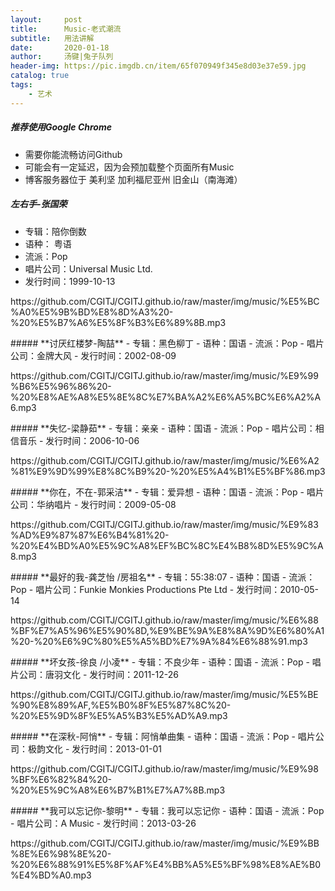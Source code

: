 ```yaml
---
layout:     post
title:      Music-老式潮流
subtitle:   用法讲解
date:       2020-01-18
author:     汤键|兔子队列
header-img: https://pic.imgdb.cn/item/65f070949f345e8d03e37e59.jpg
catalog: true
tags:
    - 艺术
---
```


##### **推荐使用Google Chrome**
- 需要你能流畅访问Github
- 可能会有一定延迟，因为会预加载整个页面所有Music
- 博客服务器位于 美利坚 加利福尼亚州 旧金山（南海滩）

##### **左右手-张国荣**
- 专辑：陪你倒数
- 语种： 粤语
- 流派：Pop
- 唱片公司：Universal Music Ltd.
- 发行时间：1999-10-13
<p>https://github.com/CGITJ/CGITJ.github.io/raw/master/img/music/%E5%BC%A0%E5%9B%BD%E8%8D%A3%20-%20%E5%B7%A6%E5%8F%B3%E6%89%8B.mp3</p>
##### **讨厌红楼梦-陶喆**
- 专辑：黑色柳丁
- 语种：国语
- 流派：Pop
- 唱片公司：金牌大风
- 发行时间：2002-08-09
<p>https://github.com/CGITJ/CGITJ.github.io/raw/master/img/music/%E9%99%B6%E5%96%86%20-%20%E8%AE%A8%E5%8E%8C%E7%BA%A2%E6%A5%BC%E6%A2%A6.mp3</p>
##### **失忆-梁静茹**
- 专辑：亲亲
- 语种：国语
- 流派：Pop
- 唱片公司：相信音乐
- 发行时间：2006-10-06
<p>https://github.com/CGITJ/CGITJ.github.io/raw/master/img/music/%E6%A2%81%E9%9D%99%E8%8C%B9%20-%20%E5%A4%B1%E5%BF%86.mp3</p>
##### **你在，不在-郭采洁**
- 专辑：爱异想
- 语种：国语
- 流派：Pop
- 唱片公司：华纳唱片
- 发行时间：2009-05-08
<p>https://github.com/CGITJ/CGITJ.github.io/raw/master/img/music/%E9%83%AD%E9%87%87%E6%B4%81%20-%20%E4%BD%A0%E5%9C%A8%EF%BC%8C%E4%B8%8D%E5%9C%A8.mp3</p>
##### **最好的我-龚芝怡 /房祖名**
- 专辑：55:38:07
- 语种：国语
- 流派：Pop
- 唱片公司：Funkie Monkies Productions Pte Ltd
- 发行时间：2010-05-14
<p>https://github.com/CGITJ/CGITJ.github.io/raw/master/img/music/%E6%88%BF%E7%A5%96%E5%90%8D,%E9%BE%9A%E8%8A%9D%E6%80%A1%20-%20%E6%9C%80%E5%A5%BD%E7%9A%84%E6%88%91.mp3</p>
##### **坏女孩-徐良 /小凌**
- 专辑：不良少年
- 语种：国语
- 流派：Pop
- 唱片公司：唐羽文化
- 发行时间：2011-12-26
<p>https://github.com/CGITJ/CGITJ.github.io/raw/master/img/music/%E5%BE%90%E8%89%AF,%E5%B0%8F%E5%87%8C%20-%20%E5%9D%8F%E5%A5%B3%E5%AD%A9.mp3</p>
##### **在深秋-阿悄**
- 专辑：阿悄单曲集
- 语种：国语
- 流派：Pop
- 唱片公司：极韵文化
- 发行时间：2013-01-01
<p>https://github.com/CGITJ/CGITJ.github.io/raw/master/img/music/%E9%98%BF%E6%82%84%20-%20%E5%9C%A8%E6%B7%B1%E7%A7%8B.mp3</p>
##### **我可以忘记你-黎明**
- 专辑：我可以忘记你
- 语种：国语
- 流派：Pop
- 唱片公司：A Music
- 发行时间：2013-03-26
<p>https://github.com/CGITJ/CGITJ.github.io/raw/master/img/music/%E9%BB%8E%E6%98%8E%20-%20%E6%88%91%E5%8F%AF%E4%BB%A5%E5%BF%98%E8%AE%B0%E4%BD%A0.mp3</p>
